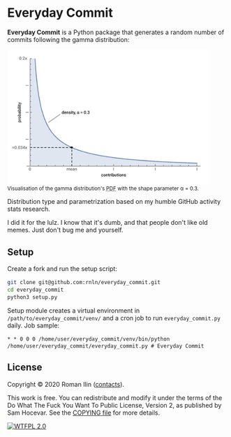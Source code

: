 # Everyday Commit

**Everyday Commit** is a Python package that generates a random number of commits following the gamma distribution:
<figure style="margin-left: 0">
	<img alt="PDF plot" title="PDF plot" src="./plot.png"><br>
	<figcaption style="font-size: smaller">Visualisation of the gamma distribution's <abbr title="Probability density function">PDF</abbr> with the shape parameter α = 0.3.</figcaption>
</figure>

Distribution type and parametrization based on my humble GitHub activity stats
research.

I did it for the lulz. I know that it's dumb, and that people don't like old
memes. Just don't bug me and yourself.

## Setup

Create a fork and run the setup script:
```sh
git clone git@github.com:rnln/everyday_commit.git
cd everyday_commit
python3 setup.py
```

Setup module creates a virtual environment in `/path/to/everyday_commit/venv/` and a cron
job to run `everyday_commit.py` daily. Job sample:
```
* * 0 0 0 /home/user/everyday_commit/venv/bin/python /home/user/everyday_commit/everyday_commit.py # Everyday Commit
```

## License

Copyright © 2020 Roman Ilin ([contacts][contacts]).

This work is free. You can redistribute and modify it under the terms of the
Do What The Fuck You Want To Public License, Version 2, as published by Sam
Hocevar. See the [COPYING file](./COPYING) for more details.

[![WTFPL 2.0][wtfpl-badge]][wtfpl-website]

[wtfpl-website]: http://wtfpl.net
[wtfpl-badge]: http://wtfpl.net/wp-content/uploads/2012/12/wtfpl-badge-2.png
[contacts]: https://romanilin.me/contacts
